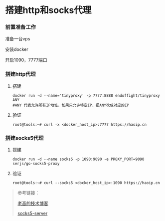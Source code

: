 # 搭建http和socks代理

### 前置准备工作

准备一台vps

安装docker

开启1090，7777端口

### 搭建http代理

1. 搭建

   ```
   docker run -d --name='tinyproxy' -p 7777:8888 endoffight/tinyproxy ANY
   #ANY 代表允许所有IP地址，如果只允许特定IP，把ANY改成对应的IP
   ```

2. 验证

   ```
   root@tools:~# curl -x <docker_host_ip>:7777 https://haoip.cn
   ```

### 搭建socks5代理

1. 搭建

   ```
   docker run -d --name socks5 -p 1090:9090 -e PROXY_PORT=9090 serjs/go-socks5-proxy
   ```

2. 验证

   ```
   root@tools:~# curl --socks5 <docker_host_ip>:1090 https://haoip.cn
   ```



> 参考链接：
>
> [老高的技术博客](https://blog.phpgao.com/)
>
> [socks5-server](https://github.com/serjs/socks5-server)

